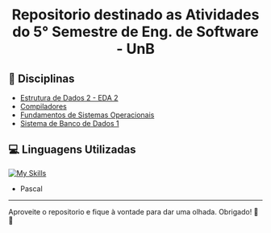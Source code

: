 <h1 align="center">Repositorio destinado as Atividades do 5° Semestre de Eng. de Software - UnB</h1>

## 📖 Disciplinas

- [Estrutura de Dados 2 - EDA 2](#)
- [Compiladores](#s)
- [Fundamentos de Sistemas Operacionais](#)
- [Sistema de Banco de Dados 1](#)

## 💻 Linguagens Utilizadas

[![My Skills](https://skillicons.dev/icons?i=c,mysql&perline=2)](https://skillicons.dev)

- Pascal
---

Aproveite o repositorio e fique à vontade para dar uma olhada. Obrigado! 🎉😄
